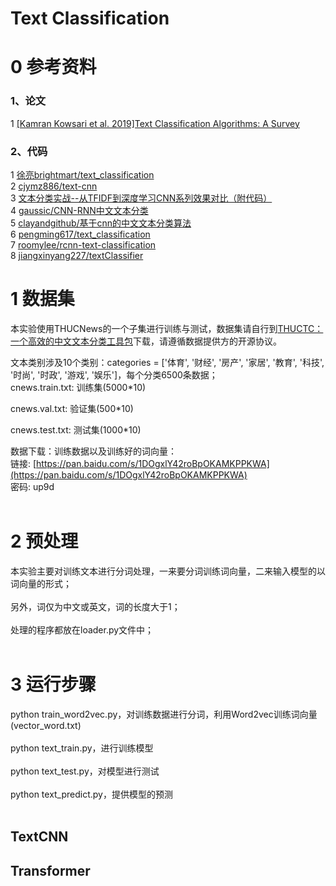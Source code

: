 # Text Classification

0 参考资料
=
### 1、论文
1 [[Kamran Kowsari et al. 2019]Text Classification Algorithms: A Survey](https://arxiv.org/abs/1904.08067)<br>

### 2、代码
1 [徐亮brightmart/text_classification](https://github.com/brightmart/text_classification)<br>
2 [cjymz886/text-cnn](https://github.com/cjymz886/text-cnn)<br>
3 [文本分类实战--从TFIDF到深度学习CNN系列效果对比（附代码）](https://github.com/lc222/text_classification_AI100)<br>
4 [gaussic/CNN-RNN中文文本分类](https://github.com/gaussic/text-classification-cnn-rnn)<br>
5 [clayandgithub/基于cnn的中文文本分类算法](https://github.com/clayandgithub/zh_cnn_text_classify)<br>
6 [pengming617/text_classification](https://github.com/pengming617/text_classification)<br>
7 [roomylee/rcnn-text-classification](https://github.com/roomylee/rcnn-text-classification)<br>
8 [jiangxinyang227/textClassifier](https://github.com/jiangxinyang227/textClassifier)<br>

1 数据集
=
本实验使用THUCNews的一个子集进行训练与测试，数据集请自行到[THUCTC：一个高效的中文文本分类工具包](http://thuctc.thunlp.org/)下载，请遵循数据提供方的开源协议。<br>

文本类别涉及10个类别：categories = \['体育', '财经', '房产', '家居', '教育', '科技', '时尚', '时政', '游戏', '娱乐']，每个分类6500条数据；<br>
cnews.train.txt: 训练集(5000*10)<br>

cnews.val.txt: 验证集(500*10)<br>

cnews.test.txt: 测试集(1000*10)<br>

数据下载：训练数据以及训练好的词向量：<br>
链接: [https://pan.baidu.com/s/1DOgxlY42roBpOKAMKPPKWA](https://pan.baidu.com/s/1DOgxlY42roBpOKAMKPPKWA)<br>
密码: up9d<br><br>

2 预处理
=
本实验主要对训练文本进行分词处理，一来要分词训练词向量，二来输入模型的以词向量的形式；<br><br>
另外，词仅为中文或英文，词的长度大于1；<br><br>
处理的程序都放在loader.py文件中；<br><br>

3 运行步骤
=
python train_word2vec.py，对训练数据进行分词，利用Word2vec训练词向量(vector_word.txt)<br><br>
python text_train.py，进行训练模型<br><br>
python text_test.py，对模型进行测试<br><br>
python text_predict.py，提供模型的预测<br><br>


## TextCNN

## Transformer


